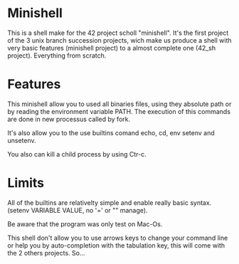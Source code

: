 # Minishell
This is a shell make for the 42 project scholl "minishell".
It's the first project of the 3 unix branch succession projects, wich make us produce a shell with very basic features (minishell project) to a almost complete one (42_sh project). Everything from scratch.

# Features
This minishell allow you to used all binaries files, using they absolute path or by reading the environment variable PATH. The execution of this commands are done in new processus called by fork.

It's also allow you to the use builtins comand echo, cd, env setenv and unsetenv.

You also can kill a child process by using Ctr-c.

# Limits
All of the builtins are relativelty simple and enable really basic syntax. (setenv VARIABLE VALUE, no '=' or "" manage).

Be aware that the program was only test on Mac-Os.

This shell don't allow you to use arrows keys to change your command line or help you by auto-completion with the tabulation key, this will come with the 2 others projects. So...
